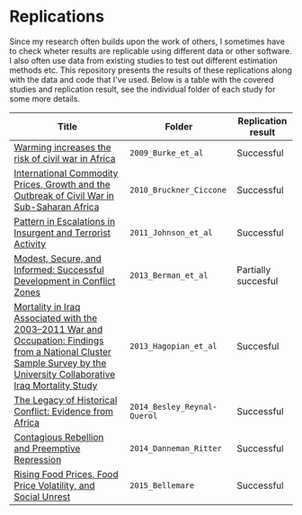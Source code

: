 # Replications

Since my research often builds upon the work of others, I sometimes have to check wheter results are replicable using different data or other software. 
I also often use data from existing studies to test out different estimation methods etc. 
This repository presents the results of these replications along with the data and code that I've used. 
Below is a table with the covered studies and replication result, see the individual folder of each study for some more details. 


Title | Folder | Replication result
---|---------|-------
[Warming increases the risk of civil war in Africa](http://www.pnas.org/content/106/49/20670)|`2009_Burke_et_al`|Successful
[International Commodity Prices, Growth and the Outbreak of Civil War in Sub-Saharan Africa](http://onlinelibrary.wiley.com/doi/10.1111/j.1468-0297.2010.02353.x/abstract)|`2010_Bruckner_Ciccone`|Successful
[Pattern in Escalations in Insurgent and Terrorist Activity](http://www.sciencemag.org/content/333/6038/81.abstract)|`2011_Johnson_et_al`|Successful
[Modest, Secure, and Informed: Successful Development in Conflict Zones](https://www.aeaweb.org/articles.php?doi=10.1257/aer.103.3.512)|`2013_Berman_et_al`|Partially succesful
[Mortality in Iraq Associated with the 2003–2011 War and Occupation: Findings from a National Cluster Sample Survey by the University Collaborative Iraq Mortality Study](http://www.plosmedicine.org/article/info%3Adoi%2F10.1371%2Fjournal.pmed.1001533)|`2013_Hagopian_et_al`|Succesful
[The Legacy of Historical Conflict: Evidence from Africa](http://dx.doi.org/10.1017/S0003055414000161)|`2014_Besley_Reynal-Querol`|Successful
[Contagious Rebellion and Preemptive Repression](http://jcr.sagepub.com/content/58/2/254.abstract)|`2014_Danneman_Ritter`| Successful
[Rising Food Prices, Food Price Volatility, and Social Unrest](http://ajae.oxfordjournals.org/content/97/1/1) | `2015_Bellemare` | Successful




